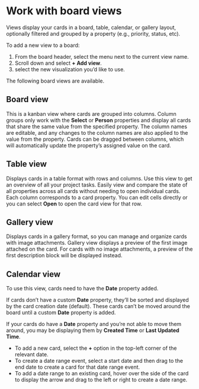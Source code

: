 # Work with board views

Views display your cards in a board, table, calendar, or gallery layout, optionally filtered and grouped by a property (e.g., priority, status, etc).

To add a new view to a board:

1. From the board header, select the menu next to the current view name.
2. Scroll down and select **+ Add view**.
3. select the new visualization you’d like to use.

The following board views are available.

## Board view

This is a kanban view where cards are grouped into columns. Column groups only work with the **Select** or **Person** properties and display all cards that share the same value from the specified property. The column names are editable, and any changes to the column names are also applied to the value from the property. Cards can be dragged between columns, which will automatically update the property’s assigned value on the card.

## Table view

Displays cards in a table format with rows and columns. Use this view to get an overview of all your project tasks. Easily view and compare the state of all properties across all cards without needing to open individual cards. Each column corresponds to a card property. You can edit cells directly or you can select **Open** to open the card view for that row.

## Gallery view

Displays cards in a gallery format, so you can manage and organize cards with image attachments. Gallery view displays a preview of the first image attached on the card. For cards with no image attachments, a preview of the first description block will be displayed instead.

## Calendar view

To use this view, cards need to have the **Date** property added.

If cards don’t have a custom **Date** property, they’ll be sorted and displayed by the card creation date (default). These cards can’t be moved around the board until a custom **Date** property is added.

If your cards do have a **Date** property and you’re not able to move them around, you may be displaying them by **Created Time** or **Last Updated Time**.

- To add a new card, select the **+** option in the top-left corner of the relevant date.
- To create a date range event, select a start date and then drag to the end date to create a card for that date range event.
- To add a date range to an existing card, hover over the side of the card to display the arrow and drag to the left or right to create a date range.
